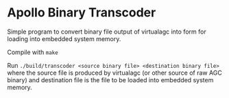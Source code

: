 # Apollo Binary Transcoder
Simple program to convert binary file output of virtualagc into form for loading into embedded system memory.

Compile with `make`

Run `./build/transcoder <source binary file> <destination binary file>`  
where the source file is produced by virtualagc (or other source of raw AGC binary) and destination file is the file to be loaded into embedded system memory.
